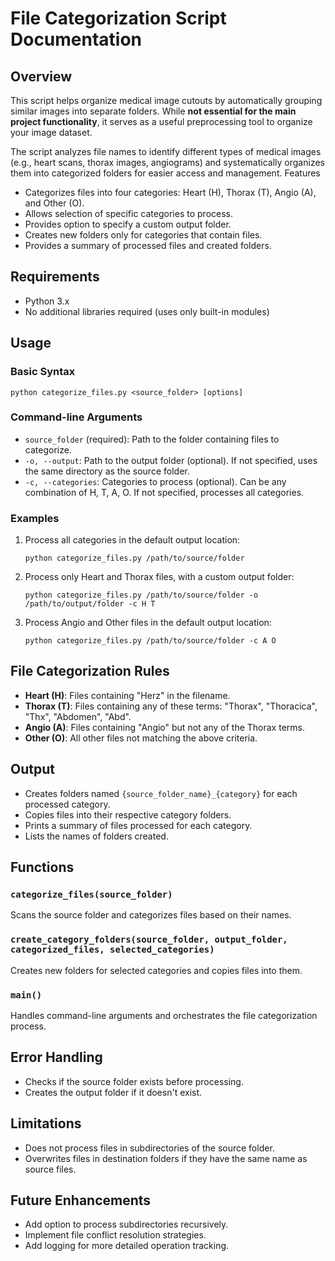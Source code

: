 # File Categorization Script Documentation

## Overview

This script helps organize medical image cutouts by automatically grouping similar images into separate folders. While **not essential for the main project functionality**, it serves as a useful preprocessing tool to organize your image dataset.

The script analyzes file names to identify different types of medical images (e.g., heart scans, thorax images, angiograms) and systematically organizes them into categorized folders for easier access and management.
Features

- Categorizes files into four categories: Heart (H), Thorax (T), Angio (A), and Other (O).
- Allows selection of specific categories to process.
- Provides option to specify a custom output folder.
- Creates new folders only for categories that contain files.
- Provides a summary of processed files and created folders.

## Requirements

- Python 3.x
- No additional libraries required (uses only built-in modules)

## Usage

### Basic Syntax

```
python categorize_files.py <source_folder> [options]
```

### Command-line Arguments

- `source_folder` (required): Path to the folder containing files to categorize.
- `-o, --output`: Path to the output folder (optional). If not specified, uses the same directory as the source folder.
- `-c, --categories`: Categories to process (optional). Can be any combination of H, T, A, O. If not specified, processes all categories.

### Examples

1. Process all categories in the default output location:
   ```
   python categorize_files.py /path/to/source/folder
   ```

2. Process only Heart and Thorax files, with a custom output folder:
   ```
   python categorize_files.py /path/to/source/folder -o /path/to/output/folder -c H T
   ```

3. Process Angio and Other files in the default output location:
   ```
   python categorize_files.py /path/to/source/folder -c A O
   ```

## File Categorization Rules

- **Heart (H)**: Files containing "Herz" in the filename.
- **Thorax (T)**: Files containing any of these terms: "Thorax", "Thoracica", "Thx", "Abdomen", "Abd".
- **Angio (A)**: Files containing "Angio" but not any of the Thorax terms.
- **Other (O)**: All other files not matching the above criteria.

## Output

- Creates folders named `{source_folder_name}_{category}` for each processed category.
- Copies files into their respective category folders.
- Prints a summary of files processed for each category.
- Lists the names of folders created.

## Functions

### `categorize_files(source_folder)`

Scans the source folder and categorizes files based on their names.

### `create_category_folders(source_folder, output_folder, categorized_files, selected_categories)`

Creates new folders for selected categories and copies files into them.

### `main()`

Handles command-line arguments and orchestrates the file categorization process.

## Error Handling

- Checks if the source folder exists before processing.
- Creates the output folder if it doesn't exist.

## Limitations

- Does not process files in subdirectories of the source folder.
- Overwrites files in destination folders if they have the same name as source files.

## Future Enhancements

- Add option to process subdirectories recursively.
- Implement file conflict resolution strategies.
- Add logging for more detailed operation tracking.